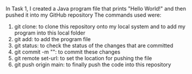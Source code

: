In Task 1, I created a Java program file that prints "Hello World!" and then pushed it into my GitHub repository 
The commands used were:
1) git clone: to clone this repository onto my local system and to add my program into this local folder
2) git add: to add the program file
3) git status: to check the status of the changes that are committed
4) git commit -m "": to commit these changes
5) git remote set-url: to set the location for pushing the file
6) git push origin main: to finally push the code into this repository
   
